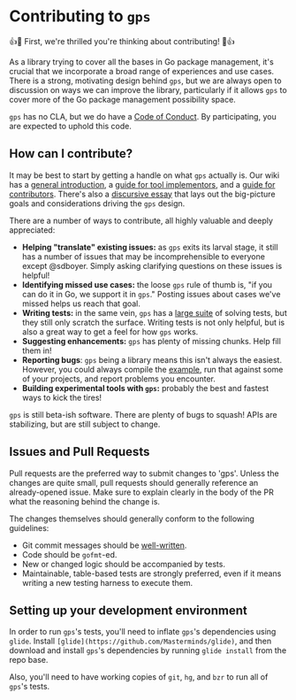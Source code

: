 # Contributing to `gps`

:+1::tada: First, we're thrilled you're thinking about contributing! :tada::+1:

As a library trying to cover all the bases in Go package management, it's
crucial that we incorporate a broad range of experiences and use cases. There is
a strong, motivating design behind `gps`, but we are always open to discussion
on ways we can improve the library, particularly if it allows `gps` to cover
more of the Go package management possibility space.

`gps` has no CLA, but we do have a [Code of Conduct](https://github.com/golang/dep/gps/blob/master/CODE_OF_CONDUCT.md). By
participating, you are expected to uphold this code.

## How can I contribute?

It may be best to start by getting a handle on what `gps` actually is. Our
wiki has a [general introduction](https://github.com/golang/dep/gps/wiki/Introduction-to-gps), a
[guide for tool implementors](https://github.com/golang/dep/gps/wiki/gps-for-Implementors), and
a [guide for contributors](https://github.com/golang/dep/gps/wiki/gps-for-contributors).
There's also a [discursive essay](https://medium.com/@sdboyer/so-you-want-to-write-a-package-manager-4ae9c17d9527)
that lays out the big-picture goals and considerations driving the `gps` design.

There are a number of ways to contribute, all highly valuable and deeply
appreciated:

* **Helping "translate" existing issues:** as `gps` exits its larval stage, it still
  has a number of issues that may be incomprehensible to everyone except
  @sdboyer. Simply asking clarifying questions on these issues is helpful!
* **Identifying missed use cases:** the loose `gps` rule of thumb is, "if you can do
  it in Go, we support it in `gps`." Posting issues about cases we've missed
  helps us reach that goal.
* **Writing tests:** in the same vein, `gps` has a [large suite](https://github.com/golang/dep/gps/blob/master/CODE_OF_CONDUCT.md) of solving tests, but
  they still only scratch the surface. Writing tests is not only helpful, but is
  also a great way to get a feel for how `gps` works.
* **Suggesting enhancements:** `gps` has plenty of missing chunks. Help fill them in!
* **Reporting bugs**: `gps` being a library means this isn't always the easiest.
  However, you could always compile the [example](https://github.com/golang/dep/gps/blob/master/example.go), run that against some of
  your projects, and report problems you encounter.
* **Building experimental tools with `gps`:** probably the best and fastest ways to
  kick the tires!

`gps` is still beta-ish software. There are plenty of bugs to squash! APIs are
stabilizing, but are still subject to change.

## Issues and Pull Requests

Pull requests are the preferred way to submit changes to 'gps'. Unless the
changes are quite small, pull requests should generally reference an
already-opened issue. Make sure to explain clearly in the body of the PR what
the reasoning behind the change is.

The changes themselves should generally conform to the following guidelines:

* Git commit messages should be [well-written](http://chris.beams.io/posts/git-commit/#seven-rules).
* Code should be `gofmt`-ed.
* New or changed logic should be accompanied by tests.
* Maintainable, table-based tests are strongly preferred, even if it means
  writing a new testing harness to execute them.

## Setting up your development environment

In order to run `gps`'s tests, you'll need to inflate `gps`'s dependencies using
`glide`. Install `[glide](https://github.com/Masterminds/glide)`, and then download
and install `gps`'s dependencies by running `glide install` from the repo base.

Also, you'll need to have working copies of `git`, `hg`, and `bzr` to run all of
`gps`'s tests.

